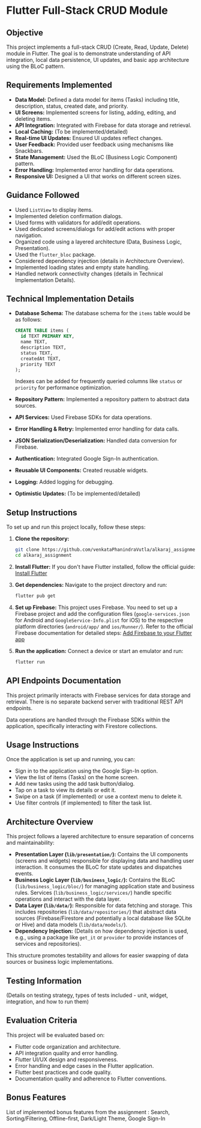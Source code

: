 # Flutter Full-Stack CRUD Module

## Objective

This project implements a full-stack CRUD (Create, Read, Update, Delete) module in Flutter. The goal is to demonstrate understanding of API integration, local data persistence, UI updates, and basic app architecture using the BLoC pattern.

## Requirements Implemented

*   **Data Model:** Defined a data model for items (Tasks) including title, description, status, created date, and priority.
*   **UI Screens:** Implemented screens for listing, adding, editing, and deleting items.
*   **API Integration:** Integrated with Firebase for data storage and retrieval.
*   **Local Caching:** (To be implemented/detailed)
*   **Real-time UI Updates:** Ensured UI updates reflect changes.
*   **User Feedback:** Provided user feedback using mechanisms like Snackbars.
*   **State Management:** Used the BLoC (Business Logic Component) pattern.
*   **Error Handling:** Implemented error handling for data operations.
*   **Responsive UI:** Designed a UI that works on different screen sizes.

## Guidance Followed

*   Used `ListView` to display items.
*   Implemented deletion confirmation dialogs.
*   Used forms with validators for add/edit operations.
*   Used dedicated screens/dialogs for add/edit actions with proper navigation.
*   Organized code using a layered architecture (Data, Business Logic, Presentation).
*   Used the `flutter_bloc` package.
*   Considered dependency injection (details in Architecture Overview).
*   Implemented loading states and empty state handling.
*   Handled network connectivity changes (details in Technical Implementation Details).

## Technical Implementation Details

*   **Database Schema:**
    The database schema for the `items` table would be as follows:

    ```sql
    CREATE TABLE items (
      id TEXT PRIMARY KEY,
      name TEXT,
      description TEXT,
      status TEXT,
      createdAt TEXT,
      priority TEXT
    );
    ```
    Indexes can be added for frequently queried columns like `status` or `priority` for performance optimization.

*   **Repository Pattern:** Implemented a repository pattern to abstract data sources.
*   **API Services:** Used Firebase SDKs for data operations.
*   **Error Handling & Retry:** Implemented error handling for data calls.
*   **JSON Serialization/Deserialization:** Handled data conversion for Firebase.
*   **Authentication:** Integrated Google Sign-In authentication.
*   **Reusable UI Components:** Created reusable widgets.
*   **Logging:** Added logging for debugging.
*   **Optimistic Updates:** (To be implemented/detailed)

## Setup Instructions

To set up and run this project locally, follow these steps:

1.  **Clone the repository:**
    ```bash
    git clone https://github.com/venkataPhanindraVutla/alkaraj_assignment
    cd alkaraj_assignment
    ```

2.  **Install Flutter:**
    If you don't have Flutter installed, follow the official guide: [Install Flutter](https://docs.flutter.dev/get-started/install)

3.  **Get dependencies:**
    Navigate to the project directory and run:
    ```bash
    flutter pub get
    ```

4.  **Set up Firebase:**
    This project uses Firebase. You need to set up a Firebase project and add the configuration files (`google-services.json` for Android and `GoogleService-Info.plist` for iOS) to the respective platform directories (`android/app/` and `ios/Runner/`).
    Refer to the official Firebase documentation for detailed steps: [Add Firebase to your Flutter app](https://firebase.google.com/docs/flutter/setup)

5.  **Run the application:**
    Connect a device or start an emulator and run:
    ```bash
    flutter run
    ```

## API Endpoints Documentation

This project primarily interacts with Firebase services for data storage and retrieval. There is no separate backend server with traditional REST API endpoints.

Data operations are handled through the Firebase SDKs within the application, specifically interacting with Firestore collections.

## Usage Instructions

Once the application is set up and running, you can:

*   Sign in to the application using the Google Sign-In option.
*   View the list of items (Tasks) on the home screen.
*   Add new tasks using the add task button/dialog.
*   Tap on a task to view its details or edit it.
*   Swipe on a task (if implemented) or use a context menu to delete it.
*   Use filter controls (if implemented) to filter the task list.

## Architecture Overview

This project follows a layered architecture to ensure separation of concerns and maintainability:

*   **Presentation Layer (`lib/presentation/`):** Contains the UI components (screens and widgets) responsible for displaying data and handling user interaction. It consumes the BLoC for state updates and dispatches events.
*   **Business Logic Layer (`lib/business_logic/`):** Contains the BLoC (`lib/business_logic/bloc/`) for managing application state and business rules. Services (`lib/business_logic/services/`) handle specific operations and interact with the data layer.
*   **Data Layer (`lib/data/`):** Responsible for data fetching and storage. This includes repositories (`lib/data/repositories/`) that abstract data sources (Firebase/Firestore and potentially a local database like SQLite or Hive) and data models (`lib/data/models/`).
*   **Dependency Injection:** (Details on how dependency injection is used, e.g., using a package like `get_it` or `provider` to provide instances of services and repositories).

This structure promotes testability and allows for easier swapping of data sources or business logic implementations.

## Testing Information

(Details on testing strategy, types of tests included - unit, widget, integration, and how to run them)

## Evaluation Criteria

This project will be evaluated based on:

*   Flutter code organization and architecture.
*   API integration quality and error handling.
*   Flutter UI/UX design and responsiveness.
*   Error handling and edge cases in the Flutter application.
*   Flutter best practices and code quality.
*   Documentation quality and adherence to Flutter conventions.

## Bonus Features

List of implemented bonus features from the assignment : Search, Sorting/Filtering, Offline-first, Dark/Light Theme, Google Sign-In